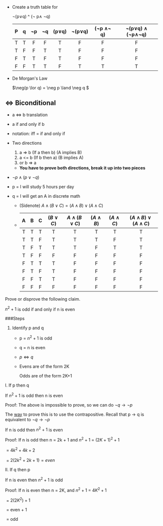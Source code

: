 - Create a truth table for

  $\neg$(p$\lor$q) ^ ($\neg$ p$\land$ $\neg$q)

  |  P   |  q   | $\neg$p | $\neg$q | (p$\lor$q) | $\neg$(p$\lor$q) | ($\neg$p  $\land \neg$ q) | $\neg$(p$\lor$q) $\land$ ($\neg$p$\land \neg$q) |
  | :--: | :--: | :-----: | :-----: | :--------: | :--------------: | :-----------------------: | :--------------------------------------: |
  |  T   |  T   |    F    |    F    |     T      |        F         |             F             |                    F                     |
  |  T   |  F   |    F    |    T    |     T      |        F         |             F             |                    F                     |
  |  F   |  T   |    T    |    F    |     T      |        F         |             F             |                    F                     |
  |  F   |  F   |    T    |    T    |     F      |        T         |             T             |                    T                     |

- De Morgan's Law

  $\neg(p \lor q) = \neg p \land \neg q $

## $\iff$ Biconditional

- a $\iff$ b translation

- a if and only if b

- notation: iff = if and only if

- Two directions

  1. a => b (If a then b) (A implies B)
  2. a <= b (If b then a) (B implies A)
  3. or b => a

  - **You have to prove both directions, break it up into two pieces**

- $\neg p  \land (p \lor \neg q)$

- p = I will study 5 hours per day

- q = I will get an A in discrete math

  - (Sidenote) $A\land (B \lor C) = (A \land B) \lor (A\land C)$


  - |  A   |  B   |  C   | $(B\lor C)$ | $A \land (B \lor C)$ | $(A\land B)$ | $(A\land C)$ | $(A\land B) \lor (A\land C)$ |
    | :--: | :--: | :--: | :---------: | :------------------: | :----------: | :----------: | :--------------------------: |
    |  T   |  T   |  T   |      T      |          T           |      T       |      T       |              T               |
    |  T   |  T   |  F   |      T      |          T           |      T       |      F       |              T               |
    |  T   |  F   |  T   |      T      |          T           |      F       |      T       |              T               |
    |  T   |  F   |  F   |      F      |          F           |      F       |      F       |              F               |
    |  F   |  T   |  T   |      T      |          F           |      F       |      F       |              F               |
    |  F   |  T   |  F   |      T      |          F           |      F       |      F       |              F               |
    |  F   |  F   |  T   |      T      |          F           |      F       |      F       |              F               |
    |  F   |  F   |  F   |      F      |          F           |      F       |      F       |              F               |



Prove or disprove the following claim.

$n^2 + 1$ is odd if and only if n is even

###Steps

1. Identify p and q

   - p = $n^2+1$ is odd

   - q = n is even

   - $p \iff q$

   - Evens are of the form 2K

     Odds are of the form 2K+1

I. If p then q

If $n^2+1$ is odd then n is even

Proof: The above is impossible to prove, so we can do $\neg q \rightarrow \neg p$

The <u>way</u> to prove this is to use the contrapositive. Recall that p &rarr; q is equivalent to $\neg q \rightarrow \neg p$

If n is odd then $n^2 + 1$ is even

Proof: If n is odd then n = 2k + 1 and $n^2 + 1$ = $(2K + 1)^2 + 1$

​									   = $4k^2 + 4k + 2$

​									   = $2(2k^2+2k+1) = even$



II. If q then p

If n is even then $n^2+1$ is odd

Proof: If n is even then n = 2K, and $n^2 + 1$ = $4K^2+1$

​									 = $2(2K^2) + 1$

​									 = even + 1

​									 = odd